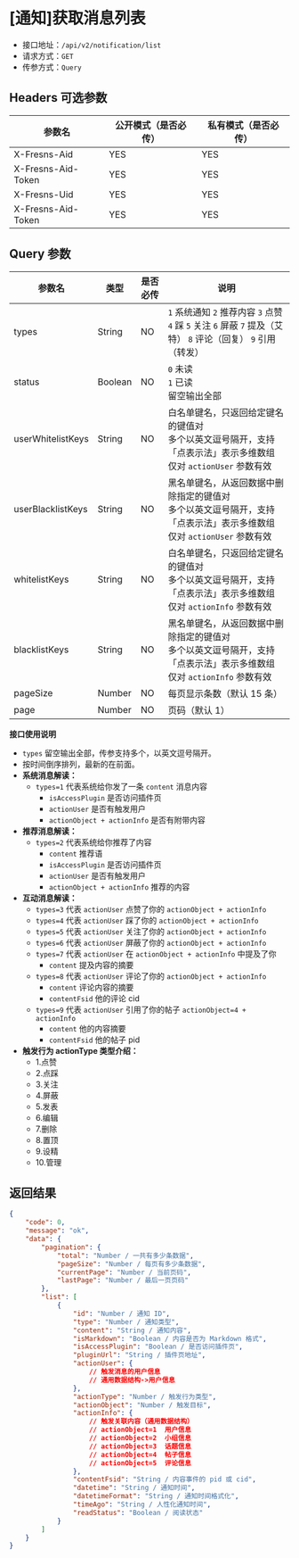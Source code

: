 # [通知]获取消息列表

- 接口地址：`/api/v2/notification/list`
- 请求方式：`GET`
- 传参方式：`Query`

## Headers 可选参数

| 参数名 | 公开模式（是否必传） | 私有模式（是否必传） |
| --- | --- | --- |
| X-Fresns-Aid | YES | YES |
| X-Fresns-Aid-Token | YES | YES |
| X-Fresns-Uid | YES | YES |
| X-Fresns-Aid-Token | YES | YES |

## Query 参数

| 参数名 | 类型 | 是否必传 | 说明 |
| --- | --- | --- | --- |
| types | String | NO | `1` 系统通知 `2` 推荐内容 `3` 点赞 `4` 踩 `5` 关注 `6` 屏蔽 `7` 提及（艾特） `8` 评论（回复） `9` 引用（转发） |
| status | Boolean | NO | `0` 未读<br>`1` 已读<br>留空输出全部 |
| userWhitelistKeys | String | NO | 白名单键名，只返回给定键名的键值对<br>多个以英文逗号隔开，支持「点表示法」表示多维数组<br>仅对 `actionUser` 参数有效 |
| userBlacklistKeys | String | NO | 黑名单键名，从返回数据中删除指定的键值对<br>多个以英文逗号隔开，支持「点表示法」表示多维数组<br>仅对 `actionUser` 参数有效 |
| whitelistKeys | String | NO | 白名单键名，只返回给定键名的键值对<br>多个以英文逗号隔开，支持「点表示法」表示多维数组<br>仅对 `actionInfo` 参数有效 |
| blacklistKeys | String | NO | 黑名单键名，从返回数据中删除指定的键值对<br>多个以英文逗号隔开，支持「点表示法」表示多维数组<br>仅对 `actionInfo` 参数有效 |
| pageSize | Number | NO | 每页显示条数（默认 15 条） |
| page | Number | NO | 页码（默认 1） |

**接口使用说明**

- `types` 留空输出全部，传参支持多个，以英文逗号隔开。
- 按时间倒序排列，最新的在前面。
- **系统消息解读：**
    - `types=1` 代表系统给你发了一条 `content` 消息内容
        - `isAccessPlugin` 是否访问插件页
        - `actionUser` 是否有触发用户
        - `actionObject + actionInfo` 是否有附带内容
- **推荐消息解读：**
    - `types=2` 代表系统给你推荐了内容
        - `content` 推荐语
        - `isAccessPlugin` 是否访问插件页
        - `actionUser` 是否有触发用户
        - `actionObject + actionInfo` 推荐的内容
- **互动消息解读：**
    - `types=3` 代表 `actionUser` 点赞了你的 `actionObject + actionInfo`
    - `types=4` 代表 `actionUser` 踩了你的 `actionObject + actionInfo`
    - `types=5` 代表 `actionUser` 关注了你的 `actionObject + actionInfo`
    - `types=6` 代表 `actionUser` 屏蔽了你的 `actionObject + actionInfo`
    - `types=7` 代表 `actionUser` 在 `actionObject + actionInfo` 中提及了你
        - `content` 提及内容的摘要
    - `types=8` 代表 `actionUser` 评论了你的 `actionObject + actionInfo`
        - `content` 评论内容的摘要
        - `contentFsid` 他的评论 cid
    - `types=9` 代表 `actionUser` 引用了你的帖子 `actionObject=4 + actionInfo`
        - `content` 他的内容摘要
        - `contentFsid` 他的帖子 pid
- **触发行为 actionType 类型介绍：**
    - 1.点赞
    - 2.点踩
    - 3.关注
    - 4.屏蔽
    - 5.发表
    - 6.编辑
    - 7.删除
    - 8.置顶
    - 9.设精
    - 10.管理

## 返回结果

```json
{
    "code": 0,
    "message": "ok",
    "data": {
        "pagination": {
            "total": "Number / 一共有多少条数据",
            "pageSize": "Number / 每页有多少条数据",
            "currentPage": "Number / 当前页码",
            "lastPage": "Number / 最后一页页码"
        },
        "list": [
            {
                "id": "Number / 通知 ID",
                "type": "Number / 通知类型",
                "content": "String / 通知内容",
                "isMarkdown": "Boolean / 内容是否为 Markdown 格式",
                "isAccessPlugin": "Boolean / 是否访问插件页",
                "pluginUrl": "String / 插件页地址",
                "actionUser": {
                    // 触发消息的用户信息
                    // 通用数据结构->用户信息
                },
                "actionType": "Number / 触发行为类型",
                "actionObject": "Number / 触发目标",
                "actionInfo": {
                    // 触发关联内容（通用数据结构）
                    // actionObject=1  用户信息
                    // actionObject=2  小组信息
                    // actionObject=3  话题信息
                    // actionObject=4  帖子信息
                    // actionObject=5  评论信息
                },
                "contentFsid": "String / 内容事件的 pid 或 cid",
                "datetime": "String / 通知时间",
                "datetimeFormat": "String / 通知时间格式化",
                "timeAgo": "String / 人性化通知时间",
                "readStatus": "Boolean / 阅读状态"
            }
        ]
    }
}
```
